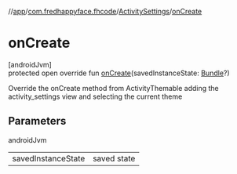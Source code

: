 //[app](../../../index.md)/[com.fredhappyface.fhcode](../index.md)/[ActivitySettings](index.md)/[onCreate](on-create.md)

# onCreate

[androidJvm]\
protected open override fun [onCreate](on-create.md)(savedInstanceState: [Bundle](https://developer.android.com/reference/kotlin/android/os/Bundle.html)?)

Override the onCreate method from ActivityThemable adding the activity_settings view and selecting the current theme

## Parameters

androidJvm

| | |
|---|---|
| savedInstanceState | saved state |
